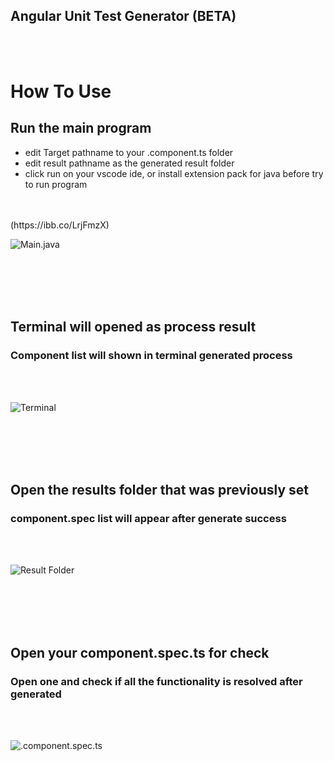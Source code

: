 ## Angular Unit Test Generator (BETA)
<br>
<br>

# How To Use
## Run the main program
- edit Target pathname to your .component.ts folder
- edit result pathname as the generated result folder
- click run on your vscode ide, or install extension pack for java before try to run program
<br>
<br>
(https://ibb.co/LrjFmzX)

![Main.java](https://i.ibb.co/YPM7p7P/1.jpg)

<br>
<br>
<br>
<br>

## Terminal will opened as process result
### Component list will shown in terminal generated process
<br>
<br>

![Terminal](https://i.ibb.co/6vqh9sq/2.jpg)

<br>
<br>
<br>
<br>

## Open the results folder that was previously set
### component.spec list will appear after generate success
<br>
<br>

![Result Folder](https://i.ibb.co/4VFkYQB/3.jpg)

<br>
<br>
<br>
<br>

## Open your component.spec.ts for check
### Open one and check if all the functionality is resolved after generated
<br>
<br>

![.component.spec.ts](https://i.ibb.co/hcQ6bRJ/4.jpg)

